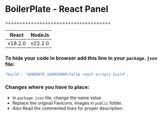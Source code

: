 # BoilerPlate - React Panel

=====================================

| React   | NodeJs  |
| ------- | ------- |
| v18.2.0 | v22.2.0 |

### To hide your code in browser add this line in your `package.json` file:

```javascript
"build": "GENERATE_SOURCEMAP=false react-scripts build",
```

### Changes where you have to place:

- In `package.json` file, change the name value.
- Replace the original Favicons, images in `public` folder.
- Also Read the commented lines for proper description.
